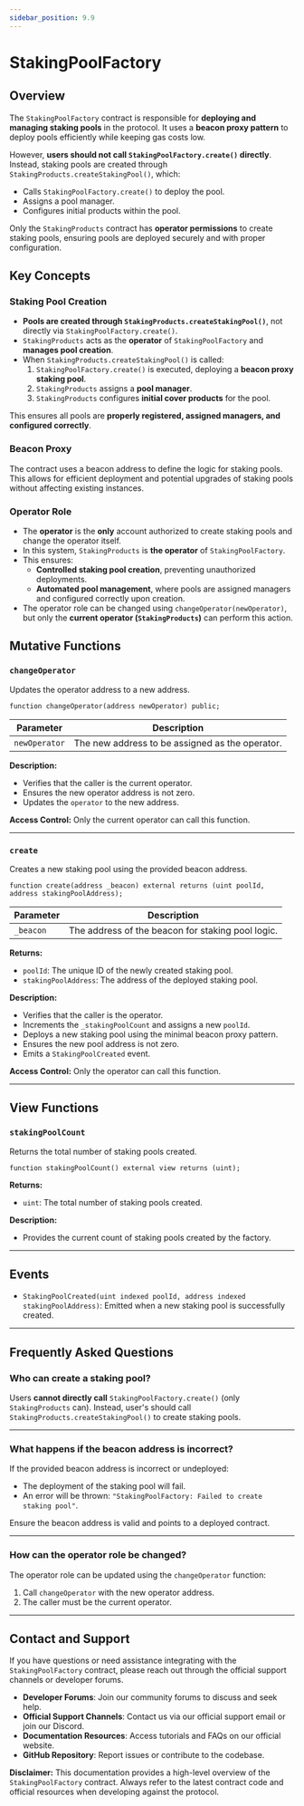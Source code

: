 ```yaml
---
sidebar_position: 9.9
---
```


# StakingPoolFactory

## Overview

The `StakingPoolFactory` contract is responsible for **deploying and managing staking pools** in the protocol. It uses a **beacon proxy pattern** to deploy pools efficiently while keeping gas costs low.

However, **users should not call `StakingPoolFactory.create()` directly**. Instead, staking pools are created through `StakingProducts.createStakingPool()`, which:

- Calls `StakingPoolFactory.create()` to deploy the pool.
- Assigns a pool manager.
- Configures initial products within the pool.

Only the `StakingProducts` contract has **operator permissions** to create staking pools, ensuring pools are deployed securely and with proper configuration.

## Key Concepts

### Staking Pool Creation

- **Pools are created through `StakingProducts.createStakingPool()`**, not directly via `StakingPoolFactory.create()`.
- `StakingProducts` acts as the **operator** of `StakingPoolFactory` and **manages pool creation**.
- When `StakingProducts.createStakingPool()` is called:
  1. `StakingPoolFactory.create()` is executed, deploying a **beacon proxy staking pool**.
  2. `StakingProducts` assigns a **pool manager**.
  3. `StakingProducts` configures **initial cover products** for the pool.

This ensures all pools are **properly registered, assigned managers, and configured correctly**.

### Beacon Proxy

The contract uses a beacon address to define the logic for staking pools. This allows for efficient deployment and potential upgrades of staking pools without affecting existing instances.

### Operator Role

- The **operator** is the **only** account authorized to create staking pools and change the operator itself.
- In this system, `StakingProducts` is **the operator** of `StakingPoolFactory`.
- This ensures:
  - **Controlled staking pool creation**, preventing unauthorized deployments.
  - **Automated pool management**, where pools are assigned managers and configured correctly upon creation.
- The operator role can be changed using `changeOperator(newOperator)`, but only the **current operator (`StakingProducts`)** can perform this action.

## Mutative Functions

### `changeOperator`

Updates the operator address to a new address.

```solidity
function changeOperator(address newOperator) public;
```

| Parameter     | Description                                     |
| ------------- | ----------------------------------------------- |
| `newOperator` | The new address to be assigned as the operator. |

**Description:**

- Verifies that the caller is the current operator.
- Ensures the new operator address is not zero.
- Updates the `operator` to the new address.

**Access Control:** Only the current operator can call this function.

---

### `create`

Creates a new staking pool using the provided beacon address.

```solidity
function create(address _beacon) external returns (uint poolId, address stakingPoolAddress);
```

| Parameter | Description                                       |
| --------- | ------------------------------------------------- |
| `_beacon` | The address of the beacon for staking pool logic. |

**Returns:**

- `poolId`: The unique ID of the newly created staking pool.
- `stakingPoolAddress`: The address of the deployed staking pool.

**Description:**

- Verifies that the caller is the operator.
- Increments the `_stakingPoolCount` and assigns a new `poolId`.
- Deploys a new staking pool using the minimal beacon proxy pattern.
- Ensures the new pool address is not zero.
- Emits a `StakingPoolCreated` event.

**Access Control:** Only the operator can call this function.

---

## View Functions

### `stakingPoolCount`

Returns the total number of staking pools created.

```solidity
function stakingPoolCount() external view returns (uint);
```

**Returns:**

- `uint`: The total number of staking pools created.

**Description:**

- Provides the current count of staking pools created by the factory.

---

## Events

- `StakingPoolCreated(uint indexed poolId, address indexed stakingPoolAddress)`: Emitted when a new staking pool is successfully created.

---

## Frequently Asked Questions

### Who can create a staking pool?

Users **cannot directly call** `StakingPoolFactory.create()` (only `StakingProducts` can). Instead, user's should call `StakingProducts.createStakingPool()` to create staking pools.

---

### What happens if the beacon address is incorrect?

If the provided beacon address is incorrect or undeployed:

- The deployment of the staking pool will fail.
- An error will be thrown: `"StakingPoolFactory: Failed to create staking pool"`.

Ensure the beacon address is valid and points to a deployed contract.

---

### How can the operator role be changed?

The operator role can be updated using the `changeOperator` function:

1. Call `changeOperator` with the new operator address.
2. The caller must be the current operator.

---

## Contact and Support

If you have questions or need assistance integrating with the `StakingPoolFactory` contract, please reach out through the official support channels or developer forums.

- **Developer Forums**: Join our community forums to discuss and seek help.
- **Official Support Channels**: Contact us via our official support email or join our Discord.
- **Documentation Resources**: Access tutorials and FAQs on our official website.
- **GitHub Repository**: Report issues or contribute to the codebase.

**Disclaimer:** This documentation provides a high-level overview of the `StakingPoolFactory` contract. Always refer to the latest contract code and official resources when developing against the protocol.
